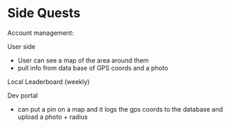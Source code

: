 # Side Quests

Account management:


User side
- User can see a map of the area around them
- pull info from data base of GPS coords and a photo

Local Leaderboard (weekly)


Dev portal
- can put a pin on a map and it logs the gps coords to the database and upload a photo + radius


